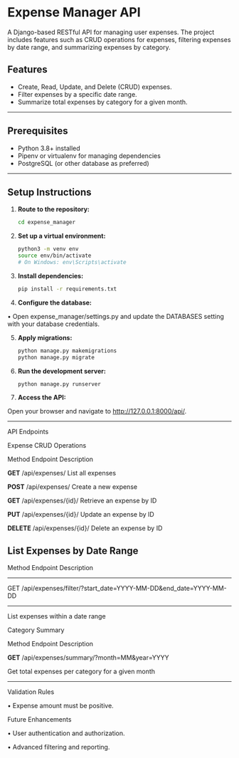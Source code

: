 # Expense Manager API

A Django-based RESTful API for managing user expenses. The project includes features such as CRUD operations for expenses, filtering expenses by date range, and summarizing expenses by category.

## Features
- Create, Read, Update, and Delete (CRUD) expenses.
- Filter expenses by a specific date range.
- Summarize total expenses by category for a given month.

---

## Prerequisites
- Python 3.8+ installed
- Pipenv or virtualenv for managing dependencies
- PostgreSQL (or other database as preferred)

---

## Setup Instructions

1. **Route to the repository:**
   ```bash
   cd expense_manager

2.	**Set up a virtual environment:**

    ```bash
    python3 -m venv env
    source env/bin/activate  
    # On Windows: env\Scripts\activate


3.	**Install dependencies:**
    ```bash
    pip install -r requirements.txt


4.	**Configure the database:**

•	Open expense_manager/settings.py and update the DATABASES setting with your database credentials.

5.	**Apply migrations:**

    ```bash
    python manage.py makemigrations
    python manage.py migrate


6.	**Run the development server:**

    ```bash
    python manage.py runserver


7.	**Access the API:**

Open your browser and navigate to http://127.0.0.1:8000/api/.

---

API Endpoints

Expense CRUD Operations

Method	Endpoint	Description

**GET**	/api/expenses/	List all expenses

**POST**	/api/expenses/	Create a new expense

**GET**	/api/expenses/{id}/	Retrieve an expense by ID

**PUT**	/api/expenses/{id}/	Update an expense by ID

**DELETE**	/api/expenses/{id}/	Delete an expense by ID

List Expenses by Date Range
---
Method	Endpoint	Description

---

GET	/api/expenses/filter/?start_date=YYYY-MM-DD&end_date=YYYY-MM-DD	

---

List expenses within a date range

Category Summary

Method	Endpoint	Description

**GET**	/api/expenses/summary/?month=MM&year=YYYY	

Get total expenses per category for a given month

---

Validation Rules

•	Expense amount must be positive.

Future Enhancements

•	User authentication and authorization.

•	Advanced filtering and reporting.
